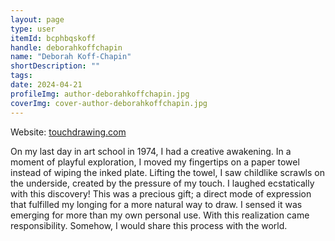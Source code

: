 ```yaml
---
layout: page
type: user
itemId: bcphbqskoff
handle: deborahkoffchapin
name: "Deborah Koff-Chapin"
shortDescription: ""
tags:
date: 2024-04-21
profileImg: author-deborahkoffchapin.jpg
coverImg: cover-author-deborahkoffchapin.jpg
---
```


Website: [touchdrawing.com](https://touchdrawing.com/)

On my last day in art school in 1974, I had a creative awakening. In a moment of playful exploration, I moved my fingertips on a paper towel instead of wiping the inked plate. Lifting the towel, I saw childlike scrawls on the underside, created by the pressure of my touch. I laughed ecstatically with this discovery! This was a precious gift; a direct mode of expression that fulfilled my longing for a more natural way to draw. I sensed it was emerging for more than my own personal use. With this realization came responsibility. Somehow, I would share this process with the world.
